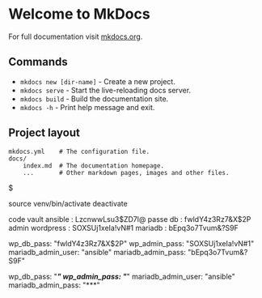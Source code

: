 # Welcome to MkDocs

For full documentation visit [mkdocs.org](https://www.mkdocs.org).

## Commands

* `mkdocs new [dir-name]` - Create a new project.
* `mkdocs serve` - Start the live-reloading docs server.
* `mkdocs build` - Build the documentation site.
* `mkdocs -h` - Print help message and exit.

## Project layout

    mkdocs.yml    # The configuration file.
    docs/
        index.md  # The documentation homepage.
        ...       # Other markdown pages, images and other files.
$

source venv/bin/activate
deactivate


code vault ansible : LzcnwwLsu3$ZD7l@
passe db : fwldY4z3Rz7&X$2P
admin wordpress : SOXSUj1xeIa!vN#1
mariadb : bEpq3o7Tvum&?S9F

wp_db_pass: "fwldY4z3Rz7&X$2P"
wp_admin_pass: "SOXSUj1xeIa!vN#1"
mariadb_admin_user: "ansible"
mariadb_admin_pass: "bEpq3o7Tvum&?S9F"

wp_db_pass: "***"
wp_admin_pass: "***"
mariadb_admin_user: "ansible"
mariadb_admin_pass: "***"